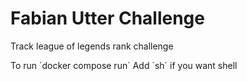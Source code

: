 # Fabian Utter Challenge

Track league of legends rank challenge

To run
´docker compose run´
Add ´sh´ if you want shell
